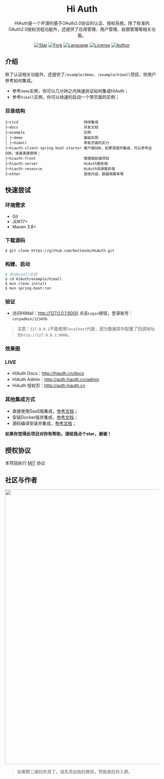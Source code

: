 <h1 align="center">Hi Auth</h1>

<div align="center">

HiAuth是一个开源的基于OAuth2.0协议的认证、授权系统，除了标准的OAuth2.0授权流程功能外，还提供了应用管理、用户管理、权限管理等相关功能。

[![Star](https://img.shields.io/github/stars/bestaone/HiAuth?color=42b883&logo=github&style=flat-square)](https://github.com/bestaone/HiAuth/stargazers)
[![Fork](https://img.shields.io/github/forks/bestaone/HiAuth?color=42b883&logo=github&style=flat-square)](https://github.com/bestaone/HiAuth/network/members)
[![Language](https://img.shields.io/badge/%E8%AF%AD%E8%A8%80-Java%20%7C%20Springboot%20%7C%20Vue3-red?style=flat-square&color=42b883)](https://github.com/bestaone/HiAuth)
[![License](https://img.shields.io/github/license/bestaone/HiAuth?color=42b883&style=flat-square)](https://github.com/bestaone/HiAuth/blob/master/LICENSE)
[![Author](https://img.shields.io/badge/作者-码道功臣-orange.svg)](https://github.com/bestaone)

</div>

## 介绍
除了认证相关功能外，还提供了`/example/demo`、`/example/himall`项目，供用户参考如何集成。

- 参考`demo`实例，你可以几分钟之内快速验证如何集成HiAuth；
- 参考`himall`实例，你可以快速的启动一个带页面的实例；

### 目录结构
```
├─cicd                              持续集成
├─docs                              开发文档
├─example                           实例
│ ├─demo                            基础实例
│ ├─himall                          带有页面的实力
├─hiauth-client-spring-boot-starter 客户端SDK，如果深度的集成，可以参考此SDK，或者直接使用；
├─hiauth-front                      管理端前端项目
├─hiauth-server                     HiAuth服务端
├─hiauth-resource                   HiAuth资源服务端
├─other                             其他内容，数据库脚本等
```

## 快速尝试

### 环境需求
- Git
- JDK17+
- Maven 3.8+

### 下载源码
```sh
$ git clone https://github.com/bestaone/HiAuth.git
```
### 构建、启动
```sh
# 启动himall实例
$ cd HiAuth/example/himall
$ mvn clean install
$ mvn spring-boot:run
```

### 验证
- 访问HiMall：http://127.0.0.1:9000 点击`Login`按钮，登录账号：`corpadmin/123456`

> 注意：`127.0.0.1`不能使用`localhost`代替，因为数据库中配置了回调地址为`http://127.0.0.1:9000`。

### 效果图

### LIVE
- HiAuth Docs：http://hiauth.cn/docs
- HiAuth Admin：http://auth.hiauth.cn/admin
- HiAuth 授权页：http://auth.hiauth.cn

### 其他集成方式
- 直接使用SaaS版集成，[参考文档](http://hiauth.cn/docs/guide/saas)；
- 安装Docker版并集成，[参考文档](http://hiauth.cn/docs/guide/docker)；
- 源码编译安装并集成，[参考文档](http://hiauth.cn/docs/guide/sourcecode)；

**如果你觉得此项目对你有帮助，请给我点个star，谢谢！**

## 授权协议
本项目执行 [MIT](https://github.com/bestaone/HiAuth/blob/master/LICENSE) 协议

## 社区与作者
<p align="center">
  <img width="900" src="https://hiauth.oss-cn-zhangjiakou.aliyuncs.com/community_wechat.jpg">
</p>

>如果群二维码失效了，请先添加我的微信，然我我拉你入群。